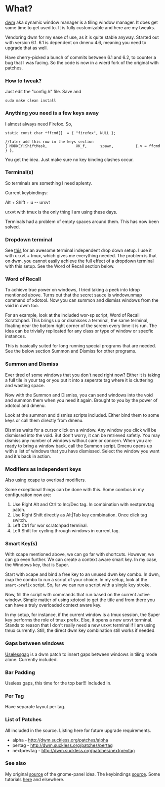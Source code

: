 # What?

[dwm](http://dwm.suckless.org/) aka dynamic window manager is a tiling window manager. It does get some time to get used to. It is fully customizable and here are my tweaks.

Vendoring dwm for my ease of use, as it is quite stable anyway. Started out with version 6.1. 6.1 is dependent on dmenu 4.6, meaning you need to upgrade that as well.

Have cherry-picked a bunch of commits between 6.1 and 6.2, to counter a bug that I was facing. So the code is now in a wierd fork of the original with patches.

### How to tweak?

Just edit the "config.h" file. Save and

```
sudo make clean install
```

### Anything you need is a few keys away

I almost always need Firefox. So,

```
static const char *ffcmd[]  = { "firefox", NULL };

//later add this row in the keys section
{ MODKEY|ShiftMask,             XK_f,      spawn,          {.v = ffcmd } },
```

You get the idea. Just make sure no key binding clashes occur.

### Terminal(s)

So terminals are something I need aplenty.

Current keybindings:

Alt + Shift + u         -- urxvt 

urxvt with tmux is the only thing I am using these days.

Terminals had a problem of empty spaces around them. This has now been solved.

### Dropdown terminal

See [this](https://github.com/noctuid/tdrop) for an awesome terminal independent drop down setup. I use it with urxvt + tmux, which gives me everything needed. The problem is that on dwm, you cannot easily achieve the full effect of a dropdown terminal with this setup. See the Word of Recall section below.

### Word of Recall

To achieve true power on windows, I tried taking a peek into tdrop mentioned above. Turns out that the secret sauce is windowunmap command of xdotool. Now you can summon and dismiss windows from the void in dwm too.

For an example, look at the included wor-sp script, Word of Recall Scratchpad. This brings up or dismisses a terminal, the same terminal, floating near the bottom right corner of the screen every time it is run. The idea can be trivially replicated for any class or type of window or specfic instances.

This is basically suited for long running special programs that are needed. See the below section Summon and Dismiss for other programs.

### Summon and Dismiss

Ever tired of some windows that you don't need right now? Either it is taking a full tile in your tag or you put it into a seperate tag where it is cluttering and wasting space.

Now with the Summon and Dismiss, you can send windows into the void and summon them when you need it again. Brought to you by the power of xdotool and dmenu.

Look at the summon and dismiss scripts included. Either bind them to some keys or call them directly from dmenu.

Dismiss waits for a cursor click on a window. Any window you click will be dismissed into the void. But don't worry, it can be retrieved safetly. You may dismiss any number of windows without care or concern. When you are ready to bring a window back, call the Summon script. Dmenu opens up with a list of windows that you have dismissed. Select the window you want and it's back in action.

### Modifiers as independent keys

Also using [xcape](https://github.com/alols/xcape) to overload modifiers.

Some exceptional things can be done with this. Some combos in my configuration now are:
1. Use Right Alt and Ctrl to Inc/Dec tag. In combination with nextprevtag patch.
2. Use Right Shift directly as Alt|Tab key combination. Once click tag switch.
3. Left Ctrl for wor scratchpad terminal.
4. Left Shift for cycling through windows in current tag.

### Smart Key(s)

With xcape mentioned above, we can go far with shortcuts. However, we can go even further. We can create a context aware smart key. In my case, the Windows key, that is Super.

Start with xcape and bind a free key to an unused dwm key combo. In dwm, map the combo to run a script of your choice. In my setup, look at the `smart-prefix` script. So, far we can run a script with a single key stroke.

Now, fill the script with commands that run based on the current active window. Simple matter of using xdotool to get the title and from there you can have a truly overloaded context aware key.

In my setup, for instance, if the current window is a tmux session, the Super key performs the role of tmux prefix. Else, it opens a new urxvt terminal. Stands to reason that I don't really need a new urxvt terminal if I am using tmux currently. Still, the direct dwm key combination still works if needed.

### Gaps between windows

[Uselessgap](http://dwm.suckless.org/patches/uselessgap) is a dwm patch to insert gaps between windows in tiling mode alone. Currently included.

### Bar Padding

Useless gaps, this time for the top bar!!!
Included in.

### Per Tag

Have separate layout per tag.

### List of Patches
All included in the source. Listing here for future upgrade requirements.

+ alpha - http://dwm.suckless.org/patches/alpha
+ pertag - http://dwm.suckless.org/patches/pertag
+ nextprevtag - http://dwm.suckless.org/patches/nextprevtag

### See also
My original [source](http://holymonkey.com/dwm-with-gnome-guide.html) of the gnome-panel idea.
The keybindings [source](http://srobb.net/dwm.html).
Some tutorials [here](http://forums.debian.net/viewtopic.php?f=16&t=65110) and elsewhere.
